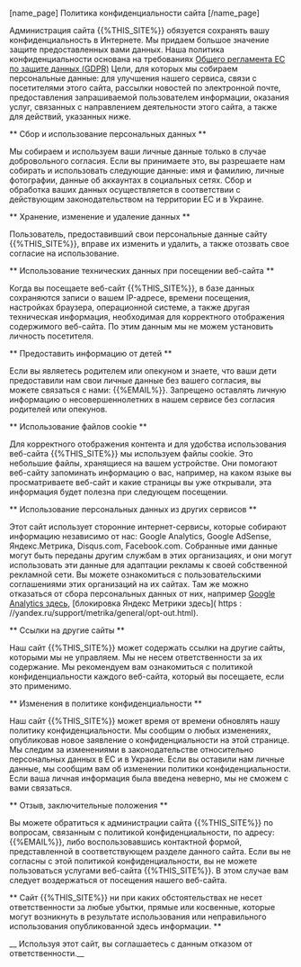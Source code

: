 [name_page] Политика конфиденциальности сайта [/name_page]

Администрация сайта {{%THIS_SITE%}} обязуется сохранять вашу конфиденциальность в Интернете. Мы придаем большое значение защите предоставленных вами данных. Наша политика конфиденциальности основана на требованиях [Общего регламента ЕС по защите данных (GDPR)](https://ec.europa.eu/info/law/law-topic/data-protection_en) Цели, для которых мы собираем персональные данные: для улучшения нашего сервиса, связи с посетителями этого сайта, рассылки новостей по электронной почте, предоставления запрашиваемой пользователем информации, оказания услуг, связанных с направлением деятельности этого сайта, а также для действий, указанных ниже.

** Сбор и использование персональных данных **

Мы собираем и используем ваши личные данные только в случае добровольного согласия. Если вы принимаете это, вы разрешаете нам собирать и использовать следующие данные: имя и фамилию, личные фотографии, данные об аккаунтах в социальных сетях. Сбор и обработка ваших данных осуществляется в соответствии с действующим законодательством на территории ЕС и в Украине.

** Хранение, изменение и удаление данных **

Пользователь, предоставивший свои персональные данные сайту {{%THIS_SITE%}}, вправе их изменить и удалить, а также отозвать свое согласие на использование.

** Использование технических данных при посещении веб-сайта **

Когда вы посещаете веб-сайт {{%THIS_SITE%}}, в базе данных сохраняются записи о вашем IP-адресе, времени посещения, настройках браузера, операционной системе, а также другая техническая информация, необходимая для корректного отображения содержимого веб-сайта. По этим данным мы не можем установить личность посетителя.

** Предоставить информацию от детей **

Если вы являетесь родителем или опекуном и знаете, что ваши дети предоставили нам свои личные данные без вашего согласия, вы можете связаться с нами: {{%EMAIL%}}. Запрещено оставлять личную информацию о несовершеннолетних в нашем сервисе без согласия родителей или опекунов.

** Использование файлов cookie **

Для корректного отображения контента и для удобства использования веб-сайта {{%THIS_SITE%}} мы используем файлы cookie. Это небольшие файлы, хранящиеся на вашем устройстве. Они помогают веб-сайту запоминать информацию о вас, например, на каком языке вы просматриваете веб-сайт и какие страницы вы уже открывали, эта информация будет полезна при следующем посещении.

** Использование персональных данных из других сервисов **

Этот сайт использует сторонние интернет-сервисы, которые собирают информацию независимо от нас: Google Analytics, Google AdSense, Яндекс.Метрика, Disqus.com, Facebook.com. Собранные ими данные могут быть переданы другим службам в этих организациях, и они могут использовать эти данные для адаптации рекламы к своей собственной рекламной сети. Вы можете ознакомиться с пользовательскими соглашениями этих организаций на их сайтах. Там же можно отказаться от сбора персональных данных от них, например [Google Analytics здесь](https://tools.google.com/dlpage/gaoptout?hl=ru), [блокировка Яндекс Метрики здесь]( https : //yandex.ru/support/metrika/general/opt-out.html).

** Ссылки на другие сайты **

Наш сайт {{%THIS_SITE%}} может содержать ссылки на другие сайты, которыми мы не управляем. Мы не несем ответственности за их содержание. Мы рекомендуем вам ознакомиться с политикой конфиденциальности каждого веб-сайта, который вы посещаете, если это применимо.

** Изменения в политике конфиденциальности **

Наш сайт {{%THIS_SITE%}} может время от времени обновлять нашу политику конфиденциальности. Мы сообщим о любых изменениях, опубликовав новое заявление о конфиденциальности на этой странице. Мы следим за изменениями в законодательстве относительно персональных данных в ЕС и в Украине. Если вы оставили нам личные данные, мы сообщим вам об изменении политики конфиденциальности. Если ваша личная информация была введена неверно, мы не сможем с вами связаться.

** Отзыв, заключительные положения **

Вы можете обратиться к администрации сайта {{%THIS_SITE%}} по вопросам, связанным с политикой конфиденциальности, по адресу: {{%EMAIL%}}, либо воспользовавшись контактной формой, представленной в соответствующем разделе данного сайта. Если вы не согласны с этой политикой конфиденциальности, вы не можете пользоваться услугами веб-сайта {{%THIS_SITE%}}. В этом случае вам следует воздержаться от посещения нашего веб-сайта.

** Сайт {{%THIS_SITE%}} ни при каких обстоятельствах не несет ответственности за любые убытки, прямые или косвенные, которые могут возникнуть в результате использования или неправильного использования опубликованной здесь информации. **

__ Используя этот сайт, вы соглашаетесь с данным отказом от ответственности.__